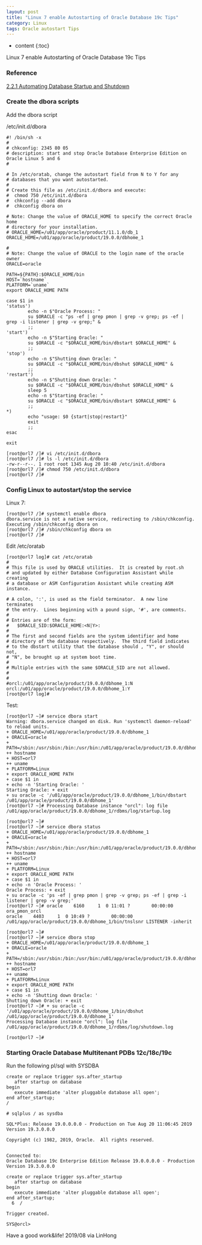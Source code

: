 ```yaml
---
layout: post
title: "Linux 7 enable Autostarting of Oracle Database 19c Tips"
category: Linux
tags: Oracle autostart Tips
---
```


* content
{:toc}

Linux 7 enable Autostarting of Oracle Database 19c Tips






### Reference

[2.2.1 Automating Database Startup and Shutdown ](https://docs.oracle.com/en/database/oracle/oracle-database/19/unxar/stopping-and-starting-oracle-software.html#GUID-CA969105-B62B-4F5B-B35C-8FB64EC93FAA)


### Create the dbora scripts

Add the dbora script

/etc/init.d/dbora

```
#! /bin/sh -x
#
# chkconfig: 2345 80 05
# description: start and stop Oracle Database Enterprise Edition on Oracle Linux 5 and 6
#

# In /etc/oratab, change the autostart field from N to Y for any
# databases that you want autostarted.
#
# Create this file as /etc/init.d/dbora and execute:
#  chmod 750 /etc/init.d/dbora
#  chkconfig --add dbora
#  chkconfig dbora on

# Note: Change the value of ORACLE_HOME to specify the correct Oracle home
# directory for your installation.
# ORACLE_HOME=/u01/app/oracle/product/11.1.0/db_1
ORACLE_HOME=/u01/app/oracle/product/19.0.0/dbhome_1

#
# Note: Change the value of ORACLE to the login name of the oracle owner
ORACLE=oracle

PATH=${PATH}:$ORACLE_HOME/bin
HOST=`hostname`
PLATFORM=`uname`
export ORACLE_HOME PATH

case $1 in
'status')
        echo -n $"Oracle Process: "
        su $ORACLE -c "ps -ef | grep pmon | grep -v grep; ps -ef | grep -i listener | grep -v grep;" &
        ;;
'start')
        echo -n $"Starting Oracle: "
        su $ORACLE -c "$ORACLE_HOME/bin/dbstart $ORACLE_HOME" &
        ;;
'stop')
        echo -n $"Shutting down Oracle: "
        su $ORACLE -c "$ORACLE_HOME/bin/dbshut $ORACLE_HOME" &
        ;;
'restart')
        echo -n $"Shutting down Oracle: "
        su $ORACLE -c "$ORACLE_HOME/bin/dbshut $ORACLE_HOME" &
        sleep 5
        echo -n $"Starting Oracle: "
        su $ORACLE -c "$ORACLE_HOME/bin/dbstart $ORACLE_HOME" &
        ;;
*)
        echo "usage: $0 {start|stop|restart}"
        exit
        ;;
esac

exit

```

	[root@orl7 /]# vi /etc/init.d/dbora
	[root@orl7 /]# ls -l /etc/init.d/dbora
	-rw-r--r--. 1 root root 1345 Aug 20 10:40 /etc/init.d/dbora
	[root@orl7 /]# chmod 750 /etc/init.d/dbora
	[root@orl7 /]#

### Config Linux to autostart/stop the service

Linux 7:

	[root@orl7 /]# systemctl enable dbora
	dbora.service is not a native service, redirecting to /sbin/chkconfig.
	Executing /sbin/chkconfig dbora on
	[root@orl7 /]# /sbin/chkconfig dbora on
	[root@orl7 /]#

Edit /etc/oratab

```
[root@orl7 log]# cat /etc/oratab
#
# This file is used by ORACLE utilities.  It is created by root.sh
# and updated by either Database Configuration Assistant while creating
# a database or ASM Configuration Assistant while creating ASM instance.

# A colon, ':', is used as the field terminator.  A new line terminates
# the entry.  Lines beginning with a pound sign, '#', are comments.
#
# Entries are of the form:
#   $ORACLE_SID:$ORACLE_HOME:<N|Y>:
#
# The first and second fields are the system identifier and home
# directory of the database respectively.  The third field indicates
# to the dbstart utility that the database should , "Y", or should not,
# "N", be brought up at system boot time.
#
# Multiple entries with the same $ORACLE_SID are not allowed.
#
#
#orcl:/u01/app/oracle/product/19.0.0/dbhome_1:N
orcl:/u01/app/oracle/product/19.0.0/dbhome_1:Y
[root@orl7 log]#
```

Test:

```
[root@orl7 ~]# service dbora start
Warning: dbora.service changed on disk. Run 'systemctl daemon-reload' to reload units.
+ ORACLE_HOME=/u01/app/oracle/product/19.0.0/dbhome_1
+ ORACLE=oracle
+ PATH=/sbin:/usr/sbin:/bin:/usr/bin:/u01/app/oracle/product/19.0.0/dbhome_1/bin
++ hostname
+ HOST=orl7
++ uname
+ PLATFORM=Linux
+ export ORACLE_HOME PATH
+ case $1 in
+ echo -n 'Starting Oracle: '
Starting Oracle: + exit
+ su oracle -c '/u01/app/oracle/product/19.0.0/dbhome_1/bin/dbstart /u01/app/oracle/product/19.0.0/dbhome_1'
[root@orl7 ~]# Processing Database instance "orcl": log file /u01/app/oracle/product/19.0.0/dbhome_1/rdbms/log/startup.log

[root@orl7 ~]# 
[root@orl7 ~]# service dbora status
+ ORACLE_HOME=/u01/app/oracle/product/19.0.0/dbhome_1
+ ORACLE=oracle
+ PATH=/sbin:/usr/sbin:/bin:/usr/bin:/u01/app/oracle/product/19.0.0/dbhome_1/bin
++ hostname
+ HOST=orl7
++ uname
+ PLATFORM=Linux
+ export ORACLE_HOME PATH
+ case $1 in
+ echo -n 'Oracle Process: '
Oracle Process: + exit
+ su oracle -c 'ps -ef | grep pmon | grep -v grep; ps -ef | grep -i listener | grep -v grep;'
[root@orl7 ~]# oracle    6160     1  0 11:01 ?        00:00:00 ora_pmon_orcl
oracle    4403     1  0 10:49 ?        00:00:00 /u01/app/oracle/product/19.0.0/dbhome_1/bin/tnslsnr LISTENER -inherit

[root@orl7 ~]#
[root@orl7 ~]# service dbora stop
+ ORACLE_HOME=/u01/app/oracle/product/19.0.0/dbhome_1
+ ORACLE=oracle
+ PATH=/sbin:/usr/sbin:/bin:/usr/bin:/u01/app/oracle/product/19.0.0/dbhome_1/bin
++ hostname
+ HOST=orl7
++ uname
+ PLATFORM=Linux
+ export ORACLE_HOME PATH
+ case $1 in
+ echo -n 'Shutting down Oracle: '
Shutting down Oracle: + exit
[root@orl7 ~]# + su oracle -c '/u01/app/oracle/product/19.0.0/dbhome_1/bin/dbshut /u01/app/oracle/product/19.0.0/dbhome_1'
Processing Database instance "orcl": log file /u01/app/oracle/product/19.0.0/dbhome_1/rdbms/log/shutdown.log

[root@orl7 ~]#

```

### Starting Oracle Database Multitenant PDBs 12c/18c/19c

Run the following pl/sql with SYSDBA
```
create or replace trigger sys.after_startup
   after startup on database
begin
   execute immediate 'alter pluggable database all open';
end after_startup;
/

```

	# sqlplus / as sysdba

	SQL*Plus: Release 19.0.0.0.0 - Production on Tue Aug 20 11:06:45 2019
	Version 19.3.0.0.0

	Copyright (c) 1982, 2019, Oracle.  All rights reserved.


	Connected to:
	Oracle Database 19c Enterprise Edition Release 19.0.0.0.0 - Production
	Version 19.3.0.0.0

	create or replace trigger sys.after_startup
	   after startup on database
	begin
	   execute immediate 'alter pluggable database all open';
	end after_startup;
	  6  /

	Trigger created.

	SYS@orcl>







	
Have a good work&life! 2019/08 via LinHong



